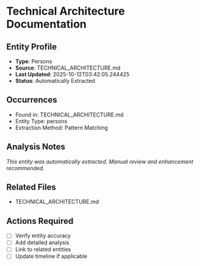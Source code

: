 # Technical Architecture Documentation

## Entity Profile
- **Type**: Persons
- **Source**: TECHNICAL_ARCHITECTURE.md
- **Last Updated**: 2025-10-12T03:42:05.244425
- **Status**: Automatically Extracted

## Occurrences
- Found in: TECHNICAL_ARCHITECTURE.md
- Entity Type: persons
- Extraction Method: Pattern Matching

## Analysis Notes
*This entity was automatically extracted. Manual review and enhancement recommended.*

## Related Files
- TECHNICAL_ARCHITECTURE.md

## Actions Required
- [ ] Verify entity accuracy
- [ ] Add detailed analysis
- [ ] Link to related entities
- [ ] Update timeline if applicable
